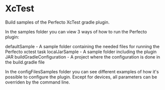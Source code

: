 # XcTest

Build samples of the Perfecto XcTest gradle plugin.

In the samples folder you can view 3 ways of how to run the Perfecto plugin:

defaultSample - A sample folder containing the needed files for running the Perfecto xctest task
localJarSample - A sample folder including the plugin JAR
buildGradleConfiguration - A project where the configuration is done in the build.gradle file

In the configFilesSamples folder you can see different examples of how it's possible to configure the plugin. Except for devices, all parameters can be overriden by the command line.
